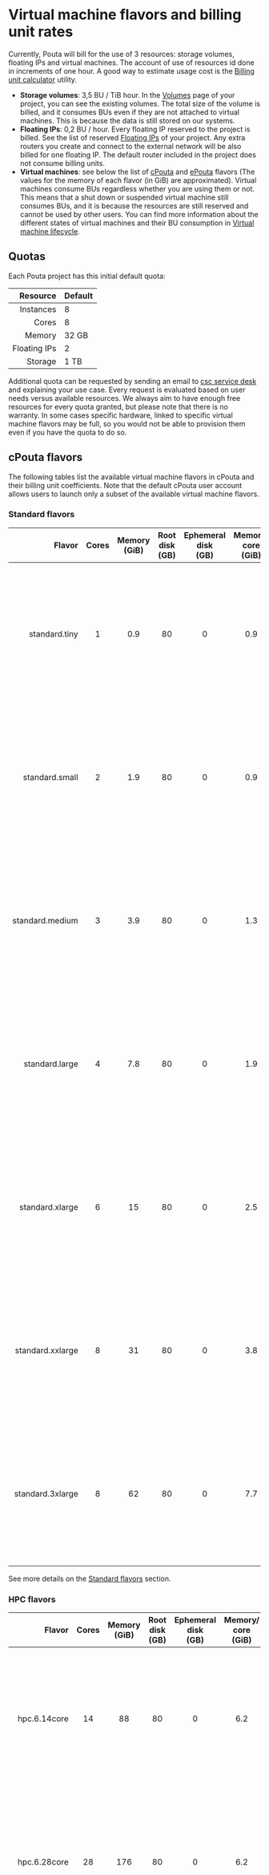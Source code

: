 # Virtual machine flavors and billing unit rates

Currently, Pouta will bill for the use of 3 resources: storage volumes, floating IPs and virtual machines. The account of use of resources id done in increments of one hour. A good way to estimate usage cost is the [Billing unit calculator](https://research.csc.fi/resources/#buc) utility.

- **Storage volumes**: 3,5 BU / TiB hour. In the [Volumes](https://pouta.csc.fi/dashboard/project/volumes/) page of your project, you can see the existing volumes. The total size of the volume is billed, and it consumes BUs even if they are not attached to virtual machines. This is because the data is still stored on our systems.
- **Floating IPs**: 0,2 BU / hour. Every floating IP reserved to the project is billed. See the list of reserved [Floating IPs](https://pouta.csc.fi/dashboard/project/floating_ips/) of your project. Any extra routers you create and connect to the external network will be also billed for one floating IP. The default router included in the project does not consume billing units.
- **Virtual machines**: see below the list of [cPouta](#cpouta-flavors) and [ePouta](#epouta-flavors) flavors (The values for the memory of each flavor (in GiB) are approximated). Virtual machines consume BUs regardless whether you are using them or not. This means that a shut down or suspended virtual machine still consumes BUs, and it is because the resources are still reserved and cannot be used by other users. You can find more information about the different states of virtual machines and their BU consumption in [Virtual machine lifecycle](vm-lifecycle.md).

## Quotas

Each Pouta project has this initial default quota:

| Resource | Default |
|--------------:|:--------|
| Instances | 8 |
| Cores | 8 |
| Memory | 32 GB |
| Floating IPs | 2 |
| Storage | 1 TB |


Additional quota can be requested by sending an email to [csc service desk](../../support/contact.md) and explaining your use case. Every request is evaluated based on user needs versus available resources. We always aim to have enough free resources for every quota granted, but please note that there is no warranty. In some cases specific hardware, linked to specific virtual machine flavors may be full, so you would not be able to provision them even if you have the quota to do so.

## cPouta flavors

The following tables list the available virtual machine flavors in cPouta and their
billing unit coefficients.
Note that the default cPouta user account
allows users to launch only a subset of the available virtual machine
flavors.

### Standard flavors

|Flavor|Cores|Memory<br/>(GiB)|Root<br/>disk<br/>(GB)|Ephemeral<br/>disk<br/>(GB)|Memory/<br/>core<br/>(GiB)|Redundancy<br/>([notation](#flavor-notation))|Billing<br/>Units<br/>/h|
|-:|:---:|:---:|:---:|:---:|:---:|:---:|:---:|
|standard.tiny   |1|0.9 |80 |0 |0.9  |![Icon for power redundancy level FULL](../../img/circle_icons/p100.svg "Power")![Icon for root disk data redundancy level FULL](../../img/circle_icons/r100.svg "Root disk")![Icon for network reachability redundancy level FULL](../../img/circle_icons/n100.svg "Network")|0.25 |
|standard.small  |2|1.9  |80 |0 |0.9  |![Icon for power redundancy level FULL](../../img/circle_icons/p100.svg "Power")![Icon for root disk data redundancy level FULL](../../img/circle_icons/r100.svg "Root disk")![Icon for network reachability redundancy level FULL](../../img/circle_icons/n100.svg "Network")|0.5  |
|standard.medium |3|3.9 |80 |0 |1.3|![Icon for power redundancy level FULL](../../img/circle_icons/p100.svg "Power")![Icon for root disk data redundancy level FULL](../../img/circle_icons/r100.svg "Root disk")![Icon for network reachability redundancy level FULL](../../img/circle_icons/n100.svg "Network")|1    |
|standard.large  |4|7.8 |80 |0 |1.9|![Icon for power redundancy level FULL](../../img/circle_icons/p100.svg "Power")![Icon for root disk data redundancy level FULL](../../img/circle_icons/r100.svg "Root disk")![Icon for network reachability redundancy level FULL](../../img/circle_icons/n100.svg "Network")|2    |
|standard.xlarge |6|15 |80 |0 |2.5|![Icon for power redundancy level FULL](../../img/circle_icons/p100.svg "Power")![Icon for root disk data redundancy level FULL](../../img/circle_icons/r100.svg "Root disk")![Icon for network reachability redundancy level FULL](../../img/circle_icons/n100.svg "Network")|4    |
|standard.xxlarge|8|31 |80 |0 |3.8|![Icon for power redundancy level FULL](../../img/circle_icons/p100.svg "Power")![Icon for root disk data redundancy level FULL](../../img/circle_icons/r100.svg "Root disk")![Icon for network reachability redundancy level FULL](../../img/circle_icons/n100.svg "Network")|8    |
|standard.3xlarge|8|62 |80 |0 |7.7|![Icon for power redundancy level FULL](../../img/circle_icons/p100.svg "Power")![Icon for root disk data redundancy level FULL](../../img/circle_icons/r100.svg "Root disk")![Icon for network reachability redundancy level FULL](../../img/circle_icons/n100.svg "Network")|16   |

See more details on the [Standard flavors](#cpouta) section.

### HPC flavors

|Flavor|Cores|Memory<br/>(GiB)|Root<br/>disk<br/>(GB)|Ephemeral<br/>disk<br/>(GB)|Memory/<br/>core<br/>(GiB)|Redundancy<br/>([notation](#flavor-notation))|Billing<br/>Units<br/>/h|
|-:|:-:|:-:|:-:|:-:|:-:|:-:|:-:|
| hpc.6.14core    | 14 | 88  | 80 | 0 | 6.2|![Icon for power redundancy level FULL](../../img/circle_icons/p100.svg "Power")![Icon for root disk data redundancy level FULL](../../img/circle_icons/r100.svg "Root disk")![Icon for network reachability redundancy level FULL](../../img/circle_icons/n100.svg "Network")| 23 |
| hpc.6.28core    | 28 | 176 | 80 | 0 | 6.2|![Icon for power redundancy level FULL](../../img/circle_icons/p100.svg "Power")![Icon for root disk data redundancy level FULL](../../img/circle_icons/r100.svg "Root disk")![Icon for network reachability redundancy level FULL](../../img/circle_icons/n100.svg "Network")| 45 |
| hpc.6.56core   | 56 | 352 | 80 | 0 | 6.2|![Icon for power redundancy level FULL](../../img/circle_icons/p100.svg "Power")![Icon for root disk data redundancy level FULL](../../img/circle_icons/r100.svg "Root disk")![Icon for network reachability redundancy level FULL](../../img/circle_icons/n100.svg "Network")| 90 |
| hpc.6.112core   | 112| 705 | 80 | 0 | 6.2|![Icon for power redundancy level FULL](../../img/circle_icons/p100.svg "Power")![Icon for root disk data redundancy level FULL](../../img/circle_icons/r100.svg "Root disk")![Icon for network reachability redundancy level FULL](../../img/circle_icons/n100.svg "Network")| 180 |
| hpc.5.16core    | 16 | 58  | 80 | 0 | 3.6|![Icon for power redundancy level FULL](../../img/circle_icons/p100.svg "Power")![Icon for root disk data redundancy level FULL](../../img/circle_icons/r100.svg "Root disk")![Icon for network reachability redundancy level FULL](../../img/circle_icons/n100.svg "Network")| 20 |
| hpc.5.32core    | 32 | 116 | 80 | 0 | 3.6|![Icon for power redundancy level FULL](../../img/circle_icons/p100.svg "Power")![Icon for root disk data redundancy level FULL](../../img/circle_icons/r100.svg "Root disk")![Icon for network reachability redundancy level FULL](../../img/circle_icons/n100.svg "Network")| 40 |
| hpc.5.64core   | 64 | 232 | 80 | 0 | 3.6|![Icon for power redundancy level FULL](../../img/circle_icons/p100.svg "Power")![Icon for root disk data redundancy level FULL](../../img/circle_icons/r100.svg "Root disk")![Icon for network reachability redundancy level FULL](../../img/circle_icons/n100.svg "Network")| 80 |
| hpc.5.128core   | 128| 464 | 80 | 0 | 3.6|![Icon for power redundancy level FULL](../../img/circle_icons/p100.svg "Power")![Icon for root disk data redundancy level FULL](../../img/circle_icons/r100.svg "Root disk")![Icon for network reachability redundancy level FULL](../../img/circle_icons/n100.svg "Network")| 160 |
| hpc.4.5core     | 5  | 21  | 80 | 0 | 4.2   |![Icon for power redundancy level NONE](../../img/circle_icons/p0.svg "Power")![Icon for root disk data redundancy level FULL](../../img/circle_icons/r100.svg "Root disk")![Icon for network reachability redundancy level FULL](../../img/circle_icons/n100.svg "Network")| 6   |
| hpc.4.10core    | 10 | 42  | 80 | 0 | 4.2   |![Icon for power redundancy level NONE](../../img/circle_icons/p0.svg "Power")![Icon for root disk data redundancy level FULL](../../img/circle_icons/r100.svg "Root disk")![Icon for network reachability redundancy level FULL](../../img/circle_icons/n100.svg "Network")| 12  |
| hpc.4.20core    | 20 | 85  | 80 | 0 | 4.2 |![Icon for power redundancy level NONE](../../img/circle_icons/p0.svg "Power")![Icon for root disk data redundancy level FULL](../../img/circle_icons/r100.svg "Root disk")![Icon for network reachability redundancy level FULL](../../img/circle_icons/n100.svg "Network")| 25  |
| hpc.4.40core    | 40 | 171 | 80 | 0 | 4.2 |![Icon for power redundancy level NONE](../../img/circle_icons/p0.svg "Power")![Icon for root disk data redundancy level FULL](../../img/circle_icons/r100.svg "Root disk")![Icon for network reachability redundancy level FULL](../../img/circle_icons/n100.svg "Network")| 50  |
| hpc.4.80core    | 80 | 343 | 80 | 0 | 4.2 |![Icon for power redundancy level NONE](../../img/circle_icons/p0.svg "Power")![Icon for root disk data redundancy level FULL](../../img/circle_icons/r100.svg "Root disk")![Icon for network reachability redundancy level FULL](../../img/circle_icons/n100.svg "Network")| 100 |

See more details on the [HPC flavors](#cpouta_1) section.

### I/O flavors

|Flavor|Cores|Memory<br/>(GiB)|Root<br/>disk<br/>(GB)|Ephemeral<br/>disk<br/>(GB)|Total<br/>disk<br/>(GB)|Memory/<br/>core<br/>(GiB)|Redundancy<br/>([notation](#flavor-notation))|Billing<br/>Units<br/>/h|
|-:|:---:|:---:|:---:|:---:|:---:|:---:|:---:|:---:|
| io.70GB  | 2  | 9.7 | 20 | 70  | 90  | 4.8   |![Icon for power redundancy level FULL](../../img/circle_icons/p100.svg "Power")![Icon for root disk data redundancy level NONE](../../img/circle_icons/r0.svg "Root disk")![Icon for ephemeral disk data redundancy level NONE](../../img/circle_icons/e0.svg "Ephemeral Disk")![Icon for network reachability redundancy level FULL](../../img/circle_icons/n100.svg "Network")| 3  |
| io.160GB | 4  | 19 | 20 | 160 | 180 | 4.7   |![Icon for power redundancy level FULL](../../img/circle_icons/p100.svg "Power")![Icon for root disk data redundancy level NONE](../../img/circle_icons/r0.svg "Root disk")![Icon for ephemeral disk data redundancy level NONE](../../img/circle_icons/e0.svg "Ephemeral Disk")![Icon for network reachability redundancy level FULL](../../img/circle_icons/n100.svg "Network")| 6  |
| io.340GB | 8  | 39 | 20 | 340 | 360 | 4.8 |![Icon for power redundancy level FULL](../../img/circle_icons/p100.svg "Power")![Icon for root disk data redundancy level NONE](../../img/circle_icons/r0.svg "Root disk")![Icon for ephemeral disk data redundancy level NONE](../../img/circle_icons/e0.svg "Ephemeral Disk")![Icon for network reachability redundancy level FULL](../../img/circle_icons/n100.svg "Network")| 12 |
| io.700GB | 16 | 78 | 20 | 700 | 720 | 4.8 |![Icon for power redundancy level FULL](../../img/circle_icons/p100.svg "Power")![Icon for root disk data redundancy level NONE](../../img/circle_icons/r0.svg "Root disk")![Icon for ephemeral disk data redundancy level NONE](../../img/circle_icons/e0.svg "Ephemeral Disk")![Icon for network reachability redundancy level FULL](../../img/circle_icons/n100.svg "Network")| 24 |
| io.2.80GB  | 2  | 12,7 | 80 | 80  | 160  | 6.3 |![Icon for power redundancy level FULL](../../img/circle_icons/p100.svg "Power")![Icon for root disk data redundancy level BASIC](../../img/circle_icons/r50.svg "Root disk")![Icon for ephemeral disk data redundancy level BASIC](../../img/circle_icons/e50.svg "Ephemeral Disk")![Icon for network reachability redundancy level FULL](../../img/circle_icons/n100.svg "Network")| 6  |
| io.2.240GB  | 4 | 26 | 80 | 240  | 320  | 6.6 |![Icon for power redundancy level FULL](../../img/circle_icons/p100.svg "Power")![Icon for root disk data redundancy level BASIC](../../img/circle_icons/r50.svg "Root disk")![Icon for ephemeral disk data redundancy level BASIC](../../img/circle_icons/e50.svg "Ephemeral Disk")![Icon for network reachability redundancy level FULL](../../img/circle_icons/n100.svg "Network")| 12  |
| io.2.550GB  | 8  | 54 | 80 | 550  | 630  | 6.7 |![Icon for power redundancy level FULL](../../img/circle_icons/p100.svg "Power")![Icon for root disk data redundancy level BASIC](../../img/circle_icons/r50.svg "Root disk")![Icon for ephemeral disk data redundancy level BASIC](../../img/circle_icons/e50.svg "Ephemeral Disk")![Icon for network reachability redundancy level FULL](../../img/circle_icons/n100.svg "Network")| 24  |
| io.2.1200GB  | 16  | 107 | 80 | 1200  | 1280  | 6.7 |![Icon for power redundancy level FULL](../../img/circle_icons/p100.svg "Power")![Icon for root disk data redundancy level BASIC](../../img/circle_icons/r50.svg "Root disk")![Icon for ephemeral disk data redundancy level BASIC](../../img/circle_icons/e50.svg "Ephemeral Disk")![Icon for network reachability redundancy level FULL](../../img/circle_icons/n100.svg "Network")| 48  |

Note that both the root and the ephemeral disks of all I/O flavors are hosted on solid-state drives (SSDs).

See more details on the [I/O flavors](#cpouta_2) section.

### GPU flavors

|Flavor|Cores|GPUs|Memory<br/>(GiB)|Root<br/>disk<br/>(GB)|Ephemeral<br/>disk<br/>(GB)|Memory/<br/>core<br/>(GiB)|Redundancy<br/>([notation](#flavor-notation))|Billing<br/>Units<br/>/h|
|-:|:---:|:---:|:---:|:---:|:---:|:---:|:---:|:---:|
| gpu.1.1gpu | 14 | 1 | 117 | 80 |0 | 8.3 |![Icon for power redundancy level NONE](../../img/circle_icons/p0.svg "Power")![Icon for root disk data redundancy level BASIC](../../img/circle_icons/r50.svg "Root disk")![Icon for network reachability redundancy level FULL](../../img/circle_icons/n100.svg "Network")| 60  |
| gpu.1.2gpu | 28 | 2 | 234 | 80 |0 | 8.3 |![Icon for power redundancy level NONE](../../img/circle_icons/p0.svg "Power")![Icon for root disk data redundancy level BASIC](../../img/circle_icons/r50.svg "Root disk")![Icon for network reachability redundancy level FULL](../../img/circle_icons/n100.svg "Network")| 120 |
| gpu.1.4gpu | 56 | 4 | 468 | 80 |0 | 8.3 |![Icon for power redundancy level NONE](../../img/circle_icons/p0.svg "Power")![Icon for root disk data redundancy level BASIC](../../img/circle_icons/r50.svg "Root disk")![Icon for network reachability redundancy level FULL](../../img/circle_icons/n100.svg "Network")| 240 |

Note that the root disks of all GPU flavors are hosted on solid-state drives (SSDs).

See more details on the [GPU flavors](#cpouta_3) section.

## ePouta flavors

The following tables list the available virtual machine flavors in ePouta and their
billing unit coefficients.

### Standard flavors

|Flavor|Cores|Memory<br/>(GiB)|Root<br/>disk<br/>(GB)|Ephemeral<br/>disk<br/>(GB)|Memory/<br/>core<br/>(GiB)|Redundancy<br/>([notation](#flavor-notation))|Billing<br/>Units<br/>/h|
|-:|:---:|:---:|:---:|:---:|:---:|:---:|:---:|
| standard.tiny    | 1 | 0.9  | 80 | 0 | 0.9   |![Icon for power redundancy level FULL](../../img/circle_icons/p100.svg "Power")![Icon for root disk data redundancy level FULL](../../img/circle_icons/r100.svg "Root disk")![Icon for network reachability redundancy level FULL](../../img/circle_icons/n100.svg "Network")| 0.25 |
| standard.small   | 2 | 1.9  | 80 | 0 | 0.9   |![Icon for power redundancy level FULL](../../img/circle_icons/p100.svg "Power")![Icon for root disk data redundancy level FULL](../../img/circle_icons/r100.svg "Root disk")![Icon for network reachability redundancy level FULL](../../img/circle_icons/n100.svg "Network")| 0.5  |
| standard.medium  | 3 | 3.9  | 80 | 0 | 1.3 |![Icon for power redundancy level FULL](../../img/circle_icons/p100.svg "Power")![Icon for root disk data redundancy level FULL](../../img/circle_icons/r100.svg "Root disk")![Icon for network reachability redundancy level FULL](../../img/circle_icons/n100.svg "Network")| 1    |
| standard.large   | 4 | 7.8  | 80 | 0 | 1.9 |![Icon for power redundancy level FULL](../../img/circle_icons/p100.svg "Power")![Icon for root disk data redundancy level FULL](../../img/circle_icons/r100.svg "Root disk")![Icon for network reachability redundancy level FULL](../../img/circle_icons/n100.svg "Network")| 2    |
| standard.xlarge  | 6 | 15 | 80 | 0 |  2.5 |![Icon for power redundancy level FULL](../../img/circle_icons/p100.svg "Power")![Icon for root disk data redundancy level FULL](../../img/circle_icons/r100.svg "Root disk")![Icon for network reachability redundancy level FULL](../../img/circle_icons/n100.svg "Network")| 4    |
| standard.xxlarge | 8 | 31 | 80 | 0 |  3.8 |![Icon for power redundancy level FULL](../../img/circle_icons/p100.svg "Power")![Icon for root disk data redundancy level FULL](../../img/circle_icons/r100.svg "Root disk")![Icon for network reachability redundancy level FULL](../../img/circle_icons/n100.svg "Network")| 8    |
| standard.3xlarge | 8 | 62 | 80 | 0 |  7.7 |![Icon for power redundancy level FULL](../../img/circle_icons/p100.svg "Power")![Icon for root disk data redundancy level FULL](../../img/circle_icons/r100.svg "Root disk")![Icon for network reachability redundancy level FULL](../../img/circle_icons/n100.svg "Network")| 16   |

See more details on the [Standard flavors](#epouta) section.

### HPC flavors

|Flavor|Cores|Memory<br/>(GiB)|Root<br/>disk<br/>(GB)|Ephemeral<br/>disk<br/>(GB)|Memory/<br/>core<br/>(GiB)|Redundancy<br/>([notation](#flavor-notation))|Billing<br/>Units<br/>/h|
|-:|:---:|:---:|:---:|:---:|:---:|:---:|:---:|
| hpc.6.14core    | 14 | 88  | 80 | 0 | 6.2|![Icon for power redundancy level FULL](../../img/circle_icons/p100.svg "Power")![Icon for root disk data redundancy level FULL](../../img/circle_icons/r100.svg "Root disk")![Icon for network reachability redundancy level FULL](../../img/circle_icons/n100.svg "Network")| 25 |
| hpc.6.28core    | 28 | 176 | 80 | 0 | 6.2|![Icon for power redundancy level FULL](../../img/circle_icons/p100.svg "Power")![Icon for root disk data redundancy level FULL](../../img/circle_icons/r100.svg "Root disk")![Icon for network reachability redundancy level FULL](../../img/circle_icons/n100.svg "Network")| 50 |
| hpc.6.56core   | 56 | 352 | 80 | 0 | 6.2|![Icon for power redundancy level FULL](../../img/circle_icons/p100.svg "Power")![Icon for root disk data redundancy level FULL](../../img/circle_icons/r100.svg "Root disk")![Icon for network reachability redundancy level FULL](../../img/circle_icons/n100.svg "Network")| 100 |
| hpc.6.112core   | 112| 705 | 80 | 0 | 6.2|![Icon for power redundancy level FULL](../../img/circle_icons/p100.svg "Power")![Icon for root disk data redundancy level FULL](../../img/circle_icons/r100.svg "Root disk")![Icon for network reachability redundancy level FULL](../../img/circle_icons/n100.svg "Network")| 200 |
| hpc.5.16core    | 16 | 58  | 80 | 0 | 3.6|![Icon for power redundancy level FULL](../../img/circle_icons/p100.svg "Power")![Icon for root disk data redundancy level FULL](../../img/circle_icons/r100.svg "Root disk")![Icon for network reachability redundancy level FULL](../../img/circle_icons/n100.svg "Network")| 22.5 |
| hpc.5.32core    | 32 | 116 | 80 | 0 | 3.6|![Icon for power redundancy level FULL](../../img/circle_icons/p100.svg "Power")![Icon for root disk data redundancy level FULL](../../img/circle_icons/r100.svg "Root disk")![Icon for network reachability redundancy level FULL](../../img/circle_icons/n100.svg "Network")| 45 |
| hpc.5.64core   | 64 | 232 | 80 | 0 | 3.6|![Icon for power redundancy level FULL](../../img/circle_icons/p100.svg "Power")![Icon for root disk data redundancy level FULL](../../img/circle_icons/r100.svg "Root disk")![Icon for network reachability redundancy level FULL](../../img/circle_icons/n100.svg "Network")| 90 |
| hpc.5.128core   | 128| 464 | 80 | 0 | 3.6|![Icon for power redundancy level FULL](../../img/circle_icons/p100.svg "Power")![Icon for root disk data redundancy level FULL](../../img/circle_icons/r100.svg "Root disk")![Icon for network reachability redundancy level FULL](../../img/circle_icons/n100.svg "Network")| 180 |
| hpc.4.5core          | 5  | 21  | 80 | 0 | 4.2 |![Icon for power redundancy level FULL](../../img/circle_icons/p100.svg "Power")![Icon for root disk data redundancy level FULL](../../img/circle_icons/r100.svg "Root disk")![Icon for network reachability redundancy level FULL](../../img/circle_icons/n100.svg "Network")| 8   |
| hpc.4.10core         | 10 | 43  | 80 | 0 | 4.3 |![Icon for power redundancy level FULL](../../img/circle_icons/p100.svg "Power")![Icon for root disk data redundancy level FULL](../../img/circle_icons/r100.svg "Root disk")![Icon for network reachability redundancy level FULL](../../img/circle_icons/n100.svg "Network")| 15  |
| hpc.4.20core         | 20 | 87  | 80 | 0 | 4.3 |![Icon for power redundancy level FULL](../../img/circle_icons/p100.svg "Power")![Icon for root disk data redundancy level FULL](../../img/circle_icons/r100.svg "Root disk")![Icon for network reachability redundancy level FULL](../../img/circle_icons/n100.svg "Network")| 30  |
| hpc.4.40core         | 40 | 175 | 80 | 0 | 4.3 |![Icon for power redundancy level FULL](../../img/circle_icons/p100.svg "Power")![Icon for root disk data redundancy level FULL](../../img/circle_icons/r100.svg "Root disk")![Icon for network reachability redundancy level FULL](../../img/circle_icons/n100.svg "Network")| 60  |
| hpc.4.80core         | 80 | 351 | 80 | 0 | 4.3 |![Icon for power redundancy level FULL](../../img/circle_icons/p100.svg "Power")![Icon for root disk data redundancy level FULL](../../img/circle_icons/r100.svg "Root disk")![Icon for network reachability redundancy level FULL](../../img/circle_icons/n100.svg "Network")| 120 |

See more details on the [HPC flavors](#epouta_1) section.

### I/O flavors

|Flavor|Cores|Memory<br/>(GiB)|Root<br/>disk<br/>(GB)|Ephemeral<br/>disk<br/>(GB)|Total<br/>disk<br/>(GB)|Memory/<br/>core<br/>(GiB)|Redundancy<br/>([notation](#flavor-notation))|Billing<br/>Units<br/>/h|
|-:|:---:|:---:|:---:|:---:|:---:|:---:|:---:|:---:|
| io.2.80GB         | 2  | 12,7 | 80 | 80  | 160  | 6.3 |![Icon for power redundancy level FULL](../../img/circle_icons/p100.svg "Power")![Icon for root disk data redundancy level BASIC](../../img/circle_icons/r50.svg "Root disk")![Icon for ephemeral disk data redundancy level BASIC](../../img/circle_icons/e50.svg "Ephemeral Disk")![Icon for network reachability redundancy level FULL](../../img/circle_icons/n100.svg "Network")| 6  |
| io.2.240GB        | 4  | 26  | 80 | 240  | 320  | 6.6 |![Icon for power redundancy level FULL](../../img/circle_icons/p100.svg "Power")![Icon for root disk data redundancy level BASIC](../../img/circle_icons/r50.svg "Root disk")![Icon for ephemeral disk data redundancy level BASIC](../../img/circle_icons/e50.svg "Ephemeral Disk")![Icon for network reachability redundancy level FULL](../../img/circle_icons/n100.svg "Network")| 12  |
| io.2.550GB        | 8  | 54  | 80 | 550  | 630  | 6.7 |![Icon for power redundancy level FULL](../../img/circle_icons/p100.svg "Power")![Icon for root disk data redundancy level BASIC](../../img/circle_icons/r50.svg "Root disk")![Icon for ephemeral disk data redundancy level BASIC](../../img/circle_icons/e50.svg "Ephemeral Disk")![Icon for network reachability redundancy level FULL](../../img/circle_icons/n100.svg "Network")| 24  |
| io.2.1200GB       | 16 | 107 | 80 | 1200 | 1280 | 6.7 |![Icon for power redundancy level FULL](../../img/circle_icons/p100.svg "Power")![Icon for root disk data redundancy level BASIC](../../img/circle_icons/r50.svg "Root disk")![Icon for ephemeral disk data redundancy level BASIC](../../img/circle_icons/e50.svg "Ephemeral Disk")![Icon for network reachability redundancy level FULL](../../img/circle_icons/n100.svg "Network")| 48  |

See more details on the [I/O flavors](#epouta_2) section.

### High memory flavors

|Flavor|Cores|Memory<br/>(GiB)|Root<br/>disk<br/>(GB)|Ephemeral<br/>disk<br/>(GB)|Total<br/>disk<br/>(GB)|Memory/<br/>core<br/>(GiB)|Redundancy<br/>([notation](#flavor-notation))|Billing<br/>Units<br/>/h|
|-:|:---:|:---:|:---:|:---:|:---:|:---:|:---:|:---:|
| tb.3.480RAM  | 56 | 480  | 20 | 1650 | 1730 | 8.5  |![Icon for power redundancy level FULL](../../img/circle_icons/p100.svg "Power")![Icon for root disk data redundancy level NONE](../../img/circle_icons/r0.svg "Root disk")![Icon for ephemeral disk data redundancy level NONE](../../img/circle_icons/e0.svg "Ephemeral Disk")![Icon for network reachability redundancy level FULL](../../img/circle_icons/n100.svg "Network")| 110 |
| tb.3.1470RAM | 80 | 1470 | 80 | 2500 | 2580 | 18 |![Icon for power redundancy level FULL](../../img/circle_icons/p100.svg "Power")![Icon for root disk data redundancy level NONE](../../img/circle_icons/r0.svg "Root disk")![Icon for ephemeral disk data redundancy level NONE](../../img/circle_icons/e0.svg "Ephemeral Disk")![Icon for network reachability redundancy level FULL](../../img/circle_icons/n100.svg "Network")| 320 |

Note that the root disks of all high memory flavors are hosted on solid-state drives (SSDs), while the ephemeral disks are hosted using NVM Express (NVMe).

See more details on the [High memory flavors](#epouta_4) section.

### GPU flavors

|Flavor|Cores|GPUs|Memory<br/>(GiB)|Root<br/>disk<br/>(GB)|Ephemeral<br/>disk<br/>(GB)|Total<br/>disk<br/>(GB)|Memory/<br/>core<br/>(GiB)|Redundancy<br/>([notation](#flavor-notation))|Billing<br/>Units<br/>/h|
|-:|:---:|:---:|:---:|:---:|:---:|:---:|:---:|:---:|:---:|
| gpu.1.1gpu | 14 | 1 | 117 | 80 |    0 |   80 |   8.3 |![Icon for power redundancy level FULL](../../img/circle_icons/p100.svg "Power")![Icon for root disk data redundancy level BASIC](../../img/circle_icons/r50.svg "Root disk")![Icon for network reachability redundancy level FULL](../../img/circle_icons/n100.svg "Network")| 60  |
| gpu.1.2gpu | 28 | 2 | 234 | 80 |    0 |   80 |   8.3 |![Icon for power redundancy level FULL](../../img/circle_icons/p100.svg "Power")![Icon for root disk data redundancy level BASIC](../../img/circle_icons/r50.svg "Root disk")![Icon for network reachability redundancy level FULL](../../img/circle_icons/n100.svg "Network")| 120 |
| gpu.1.4gpu | 56 | 4 | 468 | 80 |    0 |   80 |   8.3 |![Icon for power redundancy level FULL](../../img/circle_icons/p100.svg "Power")![Icon for root disk data redundancy level BASIC](../../img/circle_icons/r50.svg "Root disk")![Icon for network reachability redundancy level FULL](../../img/circle_icons/n100.svg "Network")| 240 |
| gpu.2.1gpu | 20 | 1 | 180 | 80 | 1000 | 1080 | 9 |![Icon for power redundancy level FULL](../../img/circle_icons/p100.svg "Power")![Icon for root disk data redundancy level NONE](../../img/circle_icons/r0.svg "Root disk")![Icon for ephemeral disk data redundancy level NONE](../../img/circle_icons/e0.svg "Ephemeral Disk")![Icon for network reachability redundancy level FULL](../../img/circle_icons/n100.svg "Network")| 100 |
| gpu.3.1gpu | 12 | 1 | 219 | 80 | 1500 | 1580 | 18 |![Icon for power redundancy level FULL](../../img/circle_icons/p100.svg "Power")![Icon for root disk data redundancy level NONE](../../img/circle_icons/r0.svg "Root disk")![Icon for ephemeral disk data redundancy level NONE](../../img/circle_icons/e0.svg "Ephemeral Disk")![Icon for network reachability redundancy level FULL](../../img/circle_icons/n100.svg "Network")| 150  |

Note that both the root and the ephemeral disks of the GPU flavors are hosted on solid-state drives (SSDs).

See more details on the [GPU flavors](#epouta_3) section.

## Flavor notation

We use symbols to describe some of the features of the flavors we offer.
A short description of the notation used follows.

- **Power redundancy**, For the power provisioning of the node hosting the virtual machine, there are two possible values of redundancy.
- **Data redundancy**, Within each virtual machine, the customer data is stored in a root disk (R) and possibly in an [ephemeral disk (E)](ephemeral-storage.md).
For customer data, there are three possible values of redundancy.
We also offer the possibility to store the data in a [persistent volume (FULL)](persistent-volumes.md)
- **Network redundancy**, For the network reachability of the virtual machine, there are two possible values of redundancy.

|Type|Icon||Description|
|-:|:-:|:-:|:-|
|Power|![Icon for power redundancy level NONE](../../img/circle_icons/p0.svg "Power")|**NONE**|The node is not protected from sudden power losses. **A fault in the power provisioning of the node might make the virtual machine temporarily unreachable**.|
|Power|![Icon for power redundancy level FULL](../../img/circle_icons/p100.svg "Power")|**FULL**|The node is protected from sudden power losses (UPS).|
|Data|![Icon for root disk data redundancy level NONE](../../img/circle_icons/r0.svg "Root disk")![Icon for ephemeral disk data redundancy level NONE](../../img/circle_icons/e0.svg "Ephemeral Disk")|**NONE**|The disk is stored only in the node running the virtual machine and it is not backed up (RAID-0 or LVM striping). **A fault in one of the disks of the node might corrupt the data of the virtual machine**. Moreover, **a fault in the node hosting the virtual machine might make the virtual machine not usable until the fault is fixed**.|
|Data|![Icon for root disk data redundancy level BASIC](../../img/circle_icons/r50.svg "Root disk")![Icon for ephemeral disk data redundancy level BASIC](../../img/circle_icons/e50.svg "Ephemeral Disk")|**BASIC**|The disk is stored only in the node running the virtual machine and it is mirrored within the same node (RAID-1). A fault in a single disk of the node does not compromise the data of the virtual machine. **Simultaneous faults in multiple disks of the node might corrupt the data of the virtual machine**. Moreover, **a fault in the node hosting the virtual machine might make the virtual machine not usable until the fault is fixed**.|
|Data|![Icon for root disk data redundancy level FULL](../../img/circle_icons/r100.svg "Root disk")![Icon for ephemeral disk data redundancy level FULL](../../img/circle_icons/e100.svg "Ephemeral Disk")|**FULL**|The disk is stored using multiple nodes in a fault-tolerant fashion (Ceph), so the customer data is not tied to any specific node. In case of a fault in a node used by the customer, it is possible to re-spawn the virtual machine of the customer using an alternative node.|
|Network|![Icon for network reachability redundancy level NONE](../../img/circle_icons/n0.svg "Network")|**NONE**|The node hosting the virtual machine is connected to the cloud platform without a failover link. **A fault in the link of the node might make the virtual machine temporarily unreachable**.|
|Network|![Icon for network reachability redundancy level FULL](../../img/circle_icons/n100.svg "Network")|**FULL**|The node hosting the virtual machine is connected to the cloud platform with an additional failover link.|
|Other|![New VMs with this flavor cannot be currently launched](../../img/risk-icon.svg)||Launching new virtual machines with this flavor is temporarily not possible. Existing virtual machines are not affected.|

* [RAID 0](https://en.wikipedia.org/wiki/Standard_RAID_levels#RAID_0) spreads the data across two or more disks. It is used for an increased I/O performance. It provides no fault tolerance or redundancy, the failure of one drive will cause the entire array to fail.

* [RAID 1](https://en.wikipedia.org/wiki/Standard_RAID_levels#RAID_1) mirrors the data across two or more disks. Reads are usually fast operations, but writes are as fast as the slowest disk. The failure of one drive does not lose any data.

## Which type of flavor should I use?

### **Standard flavors**

Typical use cases:

-   Web services (non-HPC)
-   Software development

These are generic flavors that are useful for running regular web
services such as a web server with a database backend.
They provide better availability compared to the
HPC flavors.

Cloud administrators can move these virtual machines from one host
machine to another without causing a break in service. This means that
you are likely less affected by maintenance.

These flavors are not suitable for computationally intensive
workloads. The virtual CPUs used in these instances are
overcommitted, which means 32 hyperthreaded CPU cores are used to
provide more than 32 virtual cores.

#### cPouta

|Flavor<br/>family|Redundant<br/>power|CPU|Network|Disk<br/>flavor|Notes|
|:-:|:-:|:-:|:-:|:-:|:-:|
|standard.\*|Yes|Various|Redundant 25 Gb/s|Stored in the central storage|Single-node or disk failures may cause downtime, but instances are recoverable.|

#### ePouta

|Flavor<br/>family|Redundant<br/>power|CPU|Network|Disk<br/>flavor|Notes|
|:-:|:-:|:-:|:-:|:-:|:-:|
|standard.\*|Yes|Various|Redundant 25 Gb/s|Stored in the central storage|Single-node or disk failures may cause downtime, but instances are recoverable.|

### **HPC flavors**

Typical use cases:

-   Scientific applications

If your use case is computationally intensive, you should use one of
the HPC flavors. The availability of these instances is not as high
as the standard flavors, but you get better performance. The HPC
flavors have faster CPUs and no overcommitment of CPU cores.

#### cPouta

|Flavor<br/>family|Redundant<br/>power|CPU|Network|Disk<br/>flavor|Notes|
|:-:|:-:|:-:|:-:|:-:|:-:|
|**hpc.6.\***|Yes|AMD EPYC 9734 112-Core|Redundant 25 Gb/s|Stored in the central storage|Single-node failure may cause downtime, but instances are recoverable.|
|**hpc.5.\***|Yes|AMD EPYC 7702 64-Core|Redundant 25 Gb/s|Stored in the central storage|Single-node failure may cause downtime, but instances are recoverable.|
|**hpc.4.\***|No|Intel(R)    Xeon(R)   Gold    6148   CPU@2.40GHz ***hyper-threading***|Redundant 25 Gb/s|Stored in the central storage|Single-node or disk failures may cause downtime, but instances are recoverable.|

#### ePouta

|Flavor<br/>family|Redundant<br/>power|CPU|Network|Disk<br/>flavor|Notes|
|:-:|:-:|:-:|:-:|:-:|:-:|
|**hpc.6.\***|Yes|AMD EPYC 9734 112-Core Processor|Redundant 25 Gb/s|Stored in the central storage|Single-node failure may cause downtime, but instances are recoverable.|
|**hpc.5.\***|Yes|AMD EPYC 7702 64-Core Processor|Redundant 25 Gb/s|Stored in the central storage|Single-node failure may cause downtime, but instances are recoverable.|
|**hpc.4\***|Yes|Intel(R) Xeon(R) CPU Gold 6148, with hyper-threading|Redundant 25 Gb/s|Stored in the central storage|Single-node or disk failures may cause downtime, but instances are recoverable.|

### **I/O flavors**

Typical use cases:

-   Hadoop/Spark
-   Non-critical centralized databases
-   Clustered databases

I/O flavors are intended to provide the best I/O performance on the
virtual machine root and ephemeral disks. 

As these instances are also tightly tied to the hardware, you may
expect downtime of instances during the maintenance of the hardware.

The bulk of the storage is available as an ephemeral disk, typically
in /dev/vdb.

Often you want to create clusters of servers with the io.\*
flavors. In these cases, you probably want to have your virtual
machines land on different physical servers. This cannot currently be
done in the web interface. To do this, please refer to the
anti-affinity group commands in our [command line instructions].

The availability of these instances is not as high as the
standard flavors, but the I/O
performance is significantly better.

!!! Warning "RAID-0 is Non-redundant"
    Flavors with RAID-0 disks are non-redundant, this means that a single disk failure will lead to data loss.

#### cPouta

|Flavor family|Redundant<br/>power|CPU|Network|Disk<br/>flavor|Notes|
|:-:|:-:|:-:|:-:|:-:|:-:|
|**io.70GB-700GB**|No|Intel(R) Xeon(R) CPU E5-2680 v3, with hyper-threading|Redundant 10 Gb/s or 40 Gb/s|Local SSD disks, RAID-0|- Instances can be lost due to a single-node or disk failure.<br/>- Instances can not be migrated nor resized to a different family flavor.|
|**io.2.\***|Yes|AMD EPYC 7282 16-Core Processor|Redundant 25 Gb/s|Local NVMe disk, RAID-1|- Instance can be lost due to a single-node or multiple simultaneous disk failures.<br/>- Instances can not be resized to a different family flavor.|

#### ePouta

|Flavor family|Redundant<br/>power|CPU|Network|Disk<br/>flavor|Notes|
|:-:|:-:|:-:|:-:|:-:|:-:|
|**io.2.\***|Yes|AMD EPYC 7313 16-Core Processor|Redundant 25 Gb/s|Local NVMe disk, RAID-1|Instance can be lost due to a single-node or multiple simultaneous disk failures.<br/>These virtual machines can not be resized to a different family flavor.|

### GPU flavors

Typical use cases:

-   High performance compute applications leveraging GPUs
-   Machine and deep learning, e.g. [TensorFlow]
-   Rendering

The GPU flavors are intended to provide high performance computing using
GPGPU (General Purpose computing on Graphical Processing
Units). GPGPUs can significantly speed up certain algorithms and
applications.
The GPGPUs are suitable for deep learning, scientific computing as
well as for remote desktops, rendering or visualization.

The GPGPU
flavors are backed by local SSD on the servers. The SSDs in gpu.1 flavors
are configured in RAID-1. This is where the OS root disk is stored. With
gpu.2 flavors, the SSDs are bigger and the SSDs are configured in RAID-0
for faster staging of datasets. You can use the volumes for storing larger
data sets and persistent data. If you need to read and write a lot of data
between the disk and GPGPU, using volumes might affect performance when
compared to local SSD disk.

To take advantage of the acceleration which GPGPUs provide, the
applications you run must support them. If you write
your own applications, the [optimization service] helps in
leveraging the GPGPUs.

GPGPUs can be used for a lot of cool and interesting things,
but please remember the resource usage must comply with the [Terms of Use].

Limitations and caveats: 

-   As we use PCI passthrough to get the whole GPGPU into the
    instance. The administrators are not able to access the GPGPU and
    check its health. Please report any errors or problems with the GPGPUs
    to CSC (and attach the output of the command "nvidia-smi -q").
-   The applications must be able to utilize the GPU to get a speedup. Even
    though there is no specific speedup target to be met to enable GPU usage
    on Pouta, it is best to aim for higher speedups to compensate for the
    relatively higher prices per hour associated with GPUs and their relative
    scarcity.
-   As the majority of computing resources in Pouta are CPU-based and GPU
    resources are relatively limited, most likely, you will need to specify
    your need for GPU resources in your application or make an additional
    request via <servicedesk@csc.fi> to enable their usage on your existing
    Pouta application.

These instances are also tightly tied to the hardware. You may expect
downtime of instances during the maintenance of the hardware.

Users also have the possibility to use NVIDIA Volta V100 GPGPUs in the
batch system [Puhti](../../computing/systems-puhti.md).

#### cPouta

|Flavor family|Redundant<br/>power|GPU|CPU|Network|Disk<br/>flavor|Notes|
|:-:|:-:|:-:|:-:|:-:|:-:|:-:|
|**gpu.1.\***|No|NVIDIA Tesla P100 (16 GB)|Intel(R) Xeon(R) CPU E5-2680 v4, with hyper-threading|Redundant 10 Gb/s|Local SSD disks, RAID-1|Instance can be lost due to a single-node or multiple simultaneous disk failures.|

#### ePouta

|Flavor family|Redundant<br/>power|GPU|CPU|Network|Disk<br/>flavor|Notes|
|:-:|:-:|:-:|:-:|:-:|:-:|:-:|
|**gpu.1.\***|Yes|NVIDIA Tesla P100 (16 GB)|Intel(R) Xeon(R) CPU E5-2680 v4, with hyper-threading|Redundant 10 Gb/s|Local SSD disks, RAID-1|Instance can be lost due to a single-node or disk failure.|
|**gpu.2.\***|Yes|NVIDIA Tesla V100 (16 GB)|Intel(R) Xeon(R) Gold 6148, with hyper-threading|Redundant 10 Gb/s|Local SSD disks, RAID-0|NUMA Aware: yes (CPU &lt;&gt; memory, not PCI devices)<br/>Instance can be lost due to a single-node or disk failure.|
|**gpu.3.\***|Yes|NVIDIA A100 (40 GB)|AMD EPYC 7402 24-Core Processor|Redundant 10 Gb/s|Local NVMe disks|Instance can be lost due to a single-node or disk failure.<br/>Multi-Instance GPU (MIG) functionality supported|

### High memory flavors

!!! warning "High memory flavors are only in ePouta"
    High memory flavors are only available in ePouta.

Typical use cases:

-   Scientific applications requiring large amounts of memory

These flavors have large amounts of memory and are meant for use cases
which require and can utilize such amounts of memory. Typical use cases
of these flavors include genome sequencing and analysis applications.

The resize/migration functionalities do not work for these instances.

If you need to move a workload from another type of VM to an instance with a high memory flavor, i.e., a TB instance, either move all data and install all applications manually
on the new TB instance or create a snapshot of the source VM. Then
convert that snapshot to a volume and use the volume to create the
new TB-flavor VM.

If you need to move a workload from a TB instance to another instance,
either move all data and install all applications manually on a new
VM or create a snapshot of the source VM. **Please note** that all
ephemeral disk data will be lost in the process and will not be stored
in the snapshot because only the TB VM root disk is stored in the snapshot.

#### ePouta

|Flavor family|Redundant<br/>power|CPU|Network|Disk<br/>flavor|Notes|
|:-:|:-:|:-:|:-:|:-:|:-:|
|**tb.3.\***|Yes|Intel(R) Xeon(R) CPU  E5-2680 v4, with hyper-threading<br/>**or**<br/>Intel(R) Xeon(R) CPU E5-2698 v4, with hyper-threading|Redundant 25 Gb/s|Local SSD disks, RAID-0|Instances can be lost due to a single-node or disk failure.|

### Deprecated flavors

This is the set of original flavors that has been available
since the launch. **You should not launch any new virtual machines using
any of these flavors. Existing
virtual machines that use these flavors will continue to
work.** We will maintain these flavors for a period of time,
but they will be removed at some point in the near future.

|Flavor|Cores|Memory <br/>(GiB)|Root<br/> disk <br/>(GB)|Ephemeral<br/> disk <br/>(GB)|Total<br/> disk <br/>(GB)|Memory/<br/> core <br/>(GiB)|Redundancy|Billing<br/> Units<br/>/h|
|--- |:---:|:---:|:---:|:---:|:---:|:---:|:---:|:---:|
| hpc-gen1.1core  | 1  | 3.7 | 80 (RAID0)  | 0            | 80  | 3.7 | | 2  |
| hpc-gen1.4core  | 4  | 15  | 80 (RAID0)  | 0            | 80  | 3.7 | | 8  |
| hpc-gen1.8core  | 8  | 30  | 80 (RAID0)  | 0            | 80  | 3.7 | | 16 |
| hpc-gen1.16core | 16 | 60  | 80 (RAID0)  | 0            | 80  | 3.7 | | 32 |
| hpc-gen2.2core  | 2  | 10  | 80 (RAID0)  | 0            | 80  | 5   | | 4  |
| hpc-gen2.8core  | 8  | 40  | 80 (RAID0)  | 0            | 80  | 5   | | 15 |
| hpc-gen2.16core | 16 | 80  | 80 (RAID0)  | 0            | 80  | 5   | | 30 |
| hpc-gen2.24core | 24 | 117 | 80 | 0 | 80 | 4.8 |![Icon for power redundancy level NONE](../../img/circle_icons/p0.svg "Power")![Icon for root disk data redundancy level NONE](../../img/circle_icons/r0.svg "Root disk")![Icon for network reachability redundancy level NONE](../../img/circle_icons/n0.svg "Network")    | 30  |
| hpc-gen2.48core | 48 | 234 | 80 | 0 | 80 | 4.8 |![Icon for power redundancy level NONE](../../img/circle_icons/p0.svg "Power")![Icon for root disk data redundancy level NONE](../../img/circle_icons/r0.svg "Root disk")![Icon for network reachability redundancy level NONE](../../img/circle_icons/n0.svg "Network")    | 60  |
| tiny            | 1  | 1   | 10  (RAID0) | 110 (RAID0)  | 120 | 1   | | 2  |
| mini            | 1  | 3.5 | 10  (RAID0) | 110 (RAID0)  | 120 | 1.7 | | 2  |
| small           | 4  | 15  | 10  (RAID0) | 220  (RAID0) | 230 | 3.8 | | 8  |
| medium          | 8  | 30  | 10  (RAID0) | 440  (RAID0) | 450 | 3.8 | | 16 |
| large           | 12 | 45  | 10  (RAID0) | 660  (RAID0) | 670 | 3.8 | | 24 |
| fullnode        | 16 | 60  | 10  (RAID0) | 900  (RAID0) | 910 | 3.8 | | 32 |
| hpc.mini        | 2  | 3.5 | 80         | 0            | 80   | 1.8  | | 5   |
| hpc.small             | 4  | 7   | 80         | 0            | 80    | 1.8  | | 10  |
| hpc.medium.haswell    | 8  | 40  | 80         | 0            | 80    | 5    | | 20  |
| hpc.large.haswell     | 16 | 80  | 80         | 0            | 80    | 5    | | 40  |
| hpc.xlarge.haswell    | 32 | 156 | 80         | 0            | 80    | 5    | | 80  |
| hpc.fullnode.haswell | 46 | 242 | 80 | 0 | 80 | 5.2 |![Icon for power redundancy level FULL](../../img/circle_icons/p100.svg "Power")![Icon for root disk data redundancy level FULL](../../img/circle_icons/r100.svg "Root disk")![Icon for network reachability redundancy level FULL](../../img/circle_icons/n100.svg "Network")| 72  |
| hpc.medium.westmere   | 8  | 14  | 80         | 0            | 80    | 1.8  | | 8   |
| hpc.large.westmere    | 16 | 28  | 80         | 0            | 80    | 1.8  | | 16  |
| hpc.xlarge.westmere   | 23 | 41  | 80         | 0            | 80    | 1.8  | | 24  |
| hpc.largemem.westmere | 23 | 90  | 80         | 0            | 80    | 4    | | 36  |
| hpc.3.28core         | 28 | 120 | 80 | 0 | 80 | 4.2 |![Icon for power redundancy level FULL](../../img/circle_icons/p100.svg "Power")![Icon for root disk data redundancy level FULL](../../img/circle_icons/r100.svg "Root disk")![Icon for network reachability redundancy level FULL](../../img/circle_icons/n100.svg "Network")| 48  |
| hpc.3.56core         | 56 | 240 | 80 | 0 | 80 | 4.2 |![Icon for power redundancy level FULL](../../img/circle_icons/p100.svg "Power")![Icon for root disk data redundancy level FULL](../../img/circle_icons/r100.svg "Root disk")![Icon for network reachability redundancy level FULL](../../img/circle_icons/n100.svg "Network")| 96  |
| io.haswell.2core  | 2  | 9.7  | 20 | 70   | 90   | 4.8   |![Icon for power redundancy level FULL](../../img/circle_icons/p100.svg "Power")![Icon for root disk data redundancy level NONE](../../img/circle_icons/r0.svg "Root disk")![Icon for ephemeral disk data redundancy level NONE](../../img/circle_icons/e0.svg "Ephemeral Disk")![Icon for network reachability redundancy level FULL](../../img/circle_icons/n100.svg "Network")| 4.5 |
| io.haswell.4core  | 4  | 19  | 20 | 160  | 180  | 4.7   |![Icon for power redundancy level FULL](../../img/circle_icons/p100.svg "Power")![Icon for root disk data redundancy level NONE](../../img/circle_icons/r0.svg "Root disk")![Icon for ephemeral disk data redundancy level NONE](../../img/circle_icons/e0.svg "Ephemeral Disk")![Icon for network reachability redundancy level FULL](../../img/circle_icons/n100.svg "Network")| 9   |
| io.haswell.8core  | 8  | 39  | 20 | 350  | 370  | 4.8 |![Icon for power redundancy level FULL](../../img/circle_icons/p100.svg "Power")![Icon for root disk data redundancy level NONE](../../img/circle_icons/r0.svg "Root disk")![Icon for ephemeral disk data redundancy level NONE](../../img/circle_icons/e0.svg "Ephemeral Disk")![Icon for network reachability redundancy level FULL](../../img/circle_icons/n100.svg "Network")| 18  |
| io.haswell.16core | 16 | 78  | 20 | 700  | 720  | 4.8 |![Icon for power redundancy level FULL](../../img/circle_icons/p100.svg "Power")![Icon for root disk data redundancy level NONE](../../img/circle_icons/r0.svg "Root disk")![Icon for ephemeral disk data redundancy level NONE](../../img/circle_icons/e0.svg "Ephemeral Disk")![Icon for network reachability redundancy level FULL](../../img/circle_icons/n100.svg "Network")| 36  |
| io.haswell.32core | 32 | 156 | 20 | 1400 | 1420 | 4.8 |![Icon for power redundancy level FULL](../../img/circle_icons/p100.svg "Power")![Icon for root disk data redundancy level NONE](../../img/circle_icons/r0.svg "Root disk")![Icon for ephemeral disk data redundancy level NONE](../../img/circle_icons/e0.svg "Ephemeral Disk")![Icon for network reachability redundancy level FULL](../../img/circle_icons/n100.svg "Network")| 72  |
| io.haswell.46core | 46 | 242 | 20 | 2100 | 2120 | 5.2  |![Icon for power redundancy level FULL](../../img/circle_icons/p100.svg "Power")![Icon for root disk data redundancy level NONE](../../img/circle_icons/r0.svg "Root disk")![Icon for ephemeral disk data redundancy level NONE](../../img/circle_icons/e0.svg "Ephemeral Disk")![Icon for network reachability redundancy level FULL](../../img/circle_icons/n100.svg "Network")| 108 |
| tb.4.735RAM  | 80 | 735  | 80 (SSD/RAID0) | 3300 (SSD/RAID0)  | 3380  | 9.2  || 220 (350) |
| tb.westmere.32core    | 32 | 488 | 80 (RAID6) | 3250 (RAID6) | 3330 | 15.2 || 200 |
| tb.westmere.64core    | 64 | 976 | 80 (RAID6) | 6500 (RAID6) | 6580 | 15.2 || 400 |

  [CSC computing environment articles]: https://research.csc.fi/computing
  [command line instructions]: command-line-tools.md
  [TensorFlow]: https://www.tensorflow.org
  [optimization service]: https://research.csc.fi/optimization-service
  [Terms of Use]: https://research.csc.fi/pouta-user-policy
